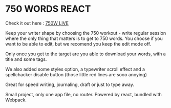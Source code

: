 # 750 WORDS REACT

Check it out here : [750W LIVE](https://750w.surge.sh)

Keep your writer shape by choosing the 750 workout - write regular session where the only thing that matters is to get to 750 words. You choose if you want to be able to edit, but we recomend you keep the edit mode off.

Only once you get to the target are you able to download your words, with a title and some tags.

We also added some styles option, a typewriter scroll effect and a spellchacker disable button (those little red lines are sooo anoying)

Great for speed writing, journaling, draft or just to type away.

Small project, only one app file, no router. Powered by react, bundled with Webpack.